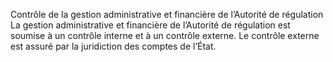 Contrôle de la gestion administrative et financière de l’Autorité de régulation
La gestion administrative et financière de l’Autorité de régulation est soumise à un contrôle interne et à un contrôle externe.
Le contrôle externe est assuré par la juridiction des comptes de l’État.